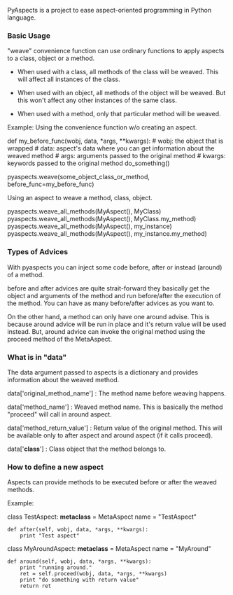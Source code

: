 PyAspects is a project to ease aspect-oriented programming in Python language.

### Basic Usage ###

"weave" convenience function can use ordinary functions to apply
aspects to a class, object or a method.

- When used with a class, all methods of the class will be
  weaved. This will affect all instances of the class.

- When used with an object, all methods of the object will be
  weaved. But this won't affect any other instances of the same
  class.

- When used with a method, only that particular method will be
  weaved.

Example:
Using the convenience function w/o creating an aspect.


def my_before_func(wobj, data, *args, **kwargs):
    # wobj: the object that is wrapped
    # data: aspect's data where you can get information about the weaved method
    # args: arguments passed to the original method
    # kwargs: keywords passed to the original method
    do_something()

pyaspects.weave(some_object_class_or_method, before_func=my_before_func)


Using an aspect to weave a method, class, object.

pyaspects.weave_all_methods(MyAspect(), MyClass)
pyaspects.weave_all_methods(MyAspect(), MyClass.my_method)
pyaspects.weave_all_methods(MyAspect(), my_instance)
pyaspects.weave_all_methods(MyAspect(), my_instance.my_method)


### Types of Advices ###

With pyaspects you can inject some code before, after or instead
(around) of a method.

before and after advices are quite strait-forward they basically get
the object and arguments of the method and run before/after the
execution of the method. You can have as many before/after advices as
you want to.

On the other hand, a method can only have one around advise. This is
because around advice will be run in place and it's return value will
be used instead. But, around advice can invoke the original method
using the proceed method of the MetaAspect.


### What is in "data" ###

The data argument passed to aspects is a dictionary and provides
information about the weaved method.

data['original_method_name'] : The method name before weaving happens.

data['method_name'] : Weaved method name. This is basically the method
"proceed" will call in around aspect.

data['method_return_value'] : Return value of the original
method. This will be available only to after aspect and around aspect
(if it calls proceed).

data['__class__'] : Class object that the method belongs to.

### How to define a new aspect ###

Aspects can provide methods to be executed before or after the weaved
methods.

Example: 

class TestAspect:
    __metaclass__ = MetaAspect
    name = "TestAspect"

    def after(self, wobj, data, *args, **kwargs):
        print "Test aspect"


class MyAroundAspect:
    __metaclass__ = MetaAspect
    name = "MyAround"

    def around(self, wobj, data, *args, **kwargs):
        print "running around."
        ret = self.proceed(wobj, data, *args, **kwargs)
        print "do something with return value"
        return ret


